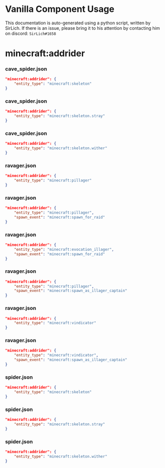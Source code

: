 # Vanilla Component Usage
This documentation is auto-generated using a python script, written by SirLich. If there is an issue, please bring it to his attention by contacting him on discord: `SirLich#1658`

# minecraft:addrider
### cave_spider.json
```JSON
"minecraft:addrider": {
    "entity_type": "minecraft:skeleton"
}
```

### cave_spider.json
```JSON
"minecraft:addrider": {
    "entity_type": "minecraft:skeleton.stray"
}
```

### cave_spider.json
```JSON
"minecraft:addrider": {
    "entity_type": "minecraft:skeleton.wither"
}
```

### ravager.json
```JSON
"minecraft:addrider": {
    "entity_type": "minecraft:pillager"
}
```

### ravager.json
```JSON
"minecraft:addrider": {
    "entity_type": "minecraft:pillager",
    "spawn_event": "minecraft:spawn_for_raid"
}
```

### ravager.json
```JSON
"minecraft:addrider": {
    "entity_type": "minecraft:evocation_illager",
    "spawn_event": "minecraft:spawn_for_raid"
}
```

### ravager.json
```JSON
"minecraft:addrider": {
    "entity_type": "minecraft:pillager",
    "spawn_event": "minecraft:spawn_as_illager_captain"
}
```

### ravager.json
```JSON
"minecraft:addrider": {
    "entity_type": "minecraft:vindicator"
}
```

### ravager.json
```JSON
"minecraft:addrider": {
    "entity_type": "minecraft:vindicator",
    "spawn_event": "minecraft:spawn_as_illager_captain"
}
```

### spider.json
```JSON
"minecraft:addrider": {
    "entity_type": "minecraft:skeleton"
}
```

### spider.json
```JSON
"minecraft:addrider": {
    "entity_type": "minecraft:skeleton.stray"
}
```

### spider.json
```JSON
"minecraft:addrider": {
    "entity_type": "minecraft:skeleton.wither"
}
```

